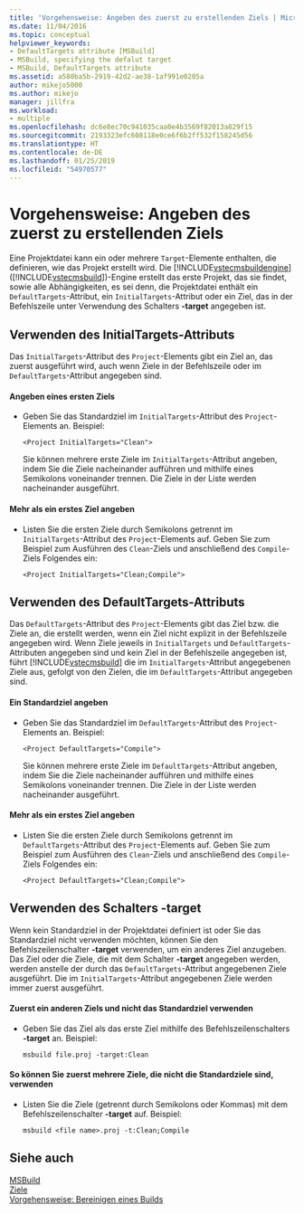 ```yaml
---
title: 'Vorgehensweise: Angeben des zuerst zu erstellenden Ziels | Microsoft-Dokumentation'
ms.date: 11/04/2016
ms.topic: conceptual
helpviewer_keywords:
- DefaultTargets attribute [MSBuild]
- MSBuild, specifying the defalut target
- MSBuild, DefaultTargets attribute
ms.assetid: a580ba5b-2919-42d2-ae38-1af991e0205a
author: mikejo5000
ms.author: mikejo
manager: jillfra
ms.workload:
- multiple
ms.openlocfilehash: dc6e8ec70c941035caa0e4b3569f82013a829f15
ms.sourcegitcommit: 2193323efc608118e0ce6f6b2ff532f158245d56
ms.translationtype: HT
ms.contentlocale: de-DE
ms.lasthandoff: 01/25/2019
ms.locfileid: "54970577"
---
```

# <a name="how-to-specify-which-target-to-build-first"></a>Vorgehensweise: Angeben des zuerst zu erstellenden Ziels
Eine Projektdatei kann ein oder mehrere `Target`-Elemente enthalten, die definieren, wie das Projekt erstellt wird. Die [!INCLUDE[vstecmsbuildengine](../msbuild/includes/vstecmsbuildengine_md.md)] ([!INCLUDE[vstecmsbuild](../extensibility/internals/includes/vstecmsbuild_md.md)])-Engine erstellt das erste Projekt, das sie findet, sowie alle Abhängigkeiten, es sei denn, die Projektdatei enthält ein `DefaultTargets`-Attribut, ein `InitialTargets`-Attribut oder ein Ziel, das in der Befehlszeile unter Verwendung des Schalters **-target** angegeben ist.  
  
## <a name="use-the-initialtargets-attribute"></a>Verwenden des InitialTargets-Attributs  
 Das `InitialTargets`-Attribut des `Project`-Elements gibt ein Ziel an, das zuerst ausgeführt wird, auch wenn Ziele in der Befehlszeile oder im `DefaultTargets`-Attribut angegeben sind.  
  
#### <a name="to-specify-one-initial-target"></a>Angeben eines ersten Ziels  
  
- Geben Sie das Standardziel im `InitialTargets`-Attribut des `Project`-Elements an. Beispiel:  
  
   `<Project InitialTargets="Clean">`  
  
  Sie können mehrere erste Ziele im `InitialTargets`-Attribut angeben, indem Sie die Ziele nacheinander aufführen und mithilfe eines Semikolons voneinander trennen. Die Ziele in der Liste werden nacheinander ausgeführt.  
  
#### <a name="to-specify-more-than-one-initial-target"></a>Mehr als ein erstes Ziel angeben  
  
-   Listen Sie die ersten Ziele durch Semikolons getrennt im `InitialTargets`-Attribut des `Project`-Elements auf. Geben Sie zum Beispiel zum Ausführen des `Clean`-Ziels und anschließend des `Compile`-Ziels Folgendes ein:  
  
     `<Project InitialTargets="Clean;Compile">`  
  
## <a name="use-the-defaulttargets-attribute"></a>Verwenden des DefaultTargets-Attributs  
 Das `DefaultTargets`-Attribut des `Project`-Elements gibt das Ziel bzw. die Ziele an, die erstellt werden, wenn ein Ziel nicht explizit in der Befehlszeile angegeben wird. Wenn Ziele jeweils in `InitialTargets` und `DefaultTargets`-Attributen angegeben sind und kein Ziel in der Befehlszeile angegeben ist, führt [!INCLUDE[vstecmsbuild](../extensibility/internals/includes/vstecmsbuild_md.md)] die im `InitialTargets`-Attribut angegebenen Ziele aus, gefolgt von den Zielen, die im `DefaultTargets`-Attribut angegeben sind.  
  
#### <a name="to-specify-one-default-target"></a>Ein Standardziel angeben  
  
- Geben Sie das Standardziel im `DefaultTargets`-Attribut des `Project`-Elements an. Beispiel:  
  
   `<Project DefaultTargets="Compile">`  
  
  Sie können mehrere erste Ziele im `DefaultTargets`-Attribut angeben, indem Sie die Ziele nacheinander aufführen und mithilfe eines Semikolons voneinander trennen. Die Ziele in der Liste werden nacheinander ausgeführt.  
  
#### <a name="to-specify-more-than-one-default-target"></a>Mehr als ein erstes Ziel angeben  
  
-   Listen Sie die ersten Ziele durch Semikolons getrennt im `DefaultTargets`-Attribut des `Project`-Elements auf. Geben Sie zum Beispiel zum Ausführen des `Clean`-Ziels und anschließend des `Compile`-Ziels Folgendes ein:  
  
     `<Project DefaultTargets="Clean;Compile">`  
  
## <a name="use-the--target-switch"></a>Verwenden des Schalters -target  
 Wenn kein Standardziel in der Projektdatei definiert ist oder Sie das Standardziel nicht verwenden möchten, können Sie den Befehlszeilenschalter **-target** verwenden, um ein anderes Ziel anzugeben. Das Ziel oder die Ziele, die mit dem Schalter **-target** angegeben werden, werden anstelle der durch das `DefaultTargets`-Attribut angegebenen Ziele ausgeführt. Die im `InitialTargets`-Attribut angegebenen Ziele werden immer zuerst ausgeführt.  
 
 
#### <a name="to-use-a-target-other-than-the-default-target-first"></a>Zuerst ein anderen Ziels und nicht das Standardziel verwenden  
  
-   Geben Sie das Ziel als das erste Ziel mithilfe des Befehlszeilenschalters **-target** an. Beispiel:  
  
     `msbuild file.proj -target:Clean`  
  
#### <a name="to-use-several-targets-other-than-the-default-targets-first"></a>So können Sie zuerst mehrere Ziele, die nicht die Standardziele sind, verwenden  
  
-   Listen Sie die Ziele (getrennt durch Semikolons oder Kommas) mit dem Befehlszeilenschalter **-target** auf. Beispiel:  
  
     `msbuild <file name>.proj -t:Clean;Compile`  
  
## <a name="see-also"></a>Siehe auch
  [MSBuild](../msbuild/msbuild.md)  
 [Ziele](../msbuild/msbuild-targets.md)   
 [Vorgehensweise: Bereinigen eines Builds](../msbuild/how-to-clean-a-build.md)
